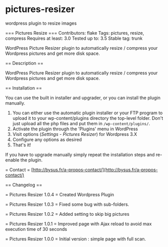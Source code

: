 # pictures-resizer
wordpress plugin to resize images

=== Pictures Resize ===
Contributors: flake
Tags: pictures, resize, compress
Requires at least: 3.0
Tested up to: 3.5
Stable tag: trunk

WordPress Picture Resizer plugin to automatically resize / compress your Wordpress pictures and get more disk space.

== Description ==

WordPress Picture Resizer plugin to automatically resize / compress your Wordpress pictures and get more disk space.

== Installation ==

You can use the built in installer and upgrader, or you can install the plugin
manually.

1. You can either use the automatic plugin installer or your FTP program to upload it to your wp-content/plugins directory
the top-level folder. Don't just upload all the php files and put them in `/wp-content/plugins/`.
1. Activate the plugin through the 'Plugins' menu in WordPress
1. Visit options (*Settings - Pictures Resizer*) for Wordpress 3.X
1. Configure any options as desired
1. That's it!

If you have to upgrade manually simply repeat the installation steps and re-enable the plugin.

= Contact =
[http://bysus.fr/a-propos-contact/](http://bysus.fr/a-propos-contact/)

== Changelog ==

= Pictures Resizer 1.0.4 =
Created Wordpress Plugin

= Pictures Resizer 1.0.3 =
Fixed some bug with sub-folders.

= Pictures Resizer 1.0.2 =
Added setting to skip big pictures 

= Pictures Resizer 1.0.1 =
Improved page with Ajax reload to avoid max execution time of 30 seconds

= Pictures Resizer 1.0.0 =
Initial version : simple page with full scan.
